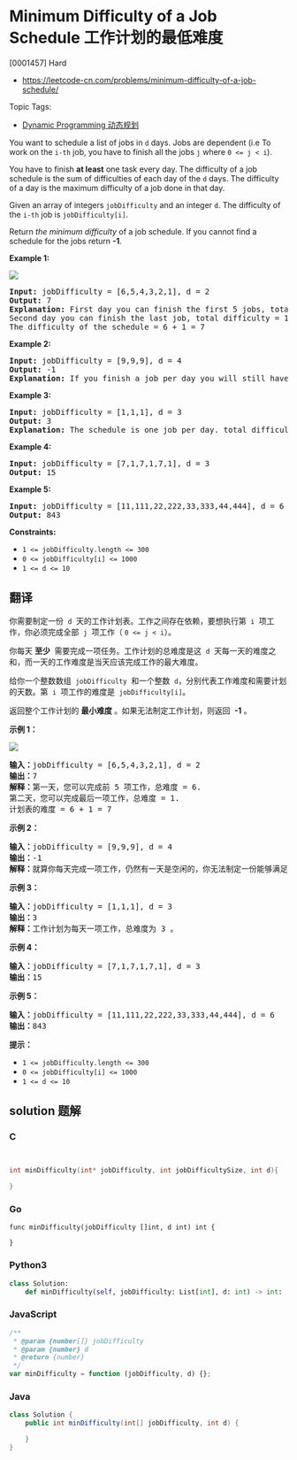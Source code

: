 # Minimum Difficulty of a Job Schedule 工作计划的最低难度

[0001457] Hard

- https://leetcode-cn.com/problems/minimum-difficulty-of-a-job-schedule/

Topic Tags:

- [Dynamic Programming 动态规划](https://leetcode-cn.com/tag/dynamic-programming/)

You want to schedule a list of jobs in `d` days. Jobs are dependent (i.e To work on the `i-th` job, you have to finish all the jobs `j` where `0 <= j < i`).

You have to finish **at least** one task every day. The difficulty of a job schedule is the sum of difficulties of each day of the `d` days. The difficulty of a day is the maximum difficulty of a job done in that day.

Given an array of integers `jobDifficulty` and an integer `d`. The difficulty of the `i-th` job is `jobDifficulty[i]`.

Return _the minimum difficulty_ of a job schedule. If you cannot find a schedule for the jobs return **\-1**.

**Example 1:**

![](https://assets.leetcode.com/uploads/2020/01/16/untitled.png)

<pre><strong>Input:</strong> jobDifficulty = [6,5,4,3,2,1], d = 2
<strong>Output:</strong> 7
<strong>Explanation:</strong> First day you can finish the first 5 jobs, total difficulty = 6.
Second day you can finish the last job, total difficulty = 1.
The difficulty of the schedule = 6 + 1 = 7 
</pre>

**Example 2:**

<pre><strong>Input:</strong> jobDifficulty = [9,9,9], d = 4
<strong>Output:</strong> -1
<strong>Explanation:</strong> If you finish a job per day you will still have a free day. you cannot find a schedule for the given jobs.
</pre>

**Example 3:**

<pre><strong>Input:</strong> jobDifficulty = [1,1,1], d = 3
<strong>Output:</strong> 3
<strong>Explanation:</strong> The schedule is one job per day. total difficulty will be 3.
</pre>

**Example 4:**

<pre><strong>Input:</strong> jobDifficulty = [7,1,7,1,7,1], d = 3
<strong>Output:</strong> 15
</pre>

**Example 5:**

<pre><strong>Input:</strong> jobDifficulty = [11,111,22,222,33,333,44,444], d = 6
<strong>Output:</strong> 843
</pre>

**Constraints:**

- `1 <= jobDifficulty.length <= 300`
- `0 <= jobDifficulty[i] <= 1000`
- `1 <= d <= 10`

## 翻译

你需要制定一份  `d`  天的工作计划表。工作之间存在依赖，要想执行第  `i`  项工作，你必须完成全部  `j`  项工作（ `0 <= j < i`）。

你每天 **至少**  需要完成一项任务。工作计划的总难度是这  `d`  天每一天的难度之和，而一天的工作难度是当天应该完成工作的最大难度。

给你一个整数数组  `jobDifficulty`  和一个整数  `d`，分别代表工作难度和需要计划的天数。第  `i`  项工作的难度是  `jobDifficulty[i]`。

返回整个工作计划的 **最小难度** 。如果无法制定工作计划，则返回  **\-1** 。

**示例 1：**

![](https://assets.leetcode-cn.com/aliyun-lc-upload/uploads/2020/01/26/untitled.png)

<pre><strong>输入：</strong>jobDifficulty = [6,5,4,3,2,1], d = 2
<strong>输出：</strong>7
<strong>解释：</strong>第一天，您可以完成前 5 项工作，总难度 = 6.
第二天，您可以完成最后一项工作，总难度 = 1.
计划表的难度 = 6 + 1 = 7 
</pre>

**示例 2：**

<pre><strong>输入：</strong>jobDifficulty = [9,9,9], d = 4
<strong>输出：</strong>-1
<strong>解释：</strong>就算你每天完成一项工作，仍然有一天是空闲的，你无法制定一份能够满足既定工作时间的计划表。
</pre>

**示例 3：**

<pre><strong>输入：</strong>jobDifficulty = [1,1,1], d = 3
<strong>输出：</strong>3
<strong>解释：</strong>工作计划为每天一项工作，总难度为 3 。
</pre>

**示例 4：**

<pre><strong>输入：</strong>jobDifficulty = [7,1,7,1,7,1], d = 3
<strong>输出：</strong>15
</pre>

**示例 5：**

<pre><strong>输入：</strong>jobDifficulty = [11,111,22,222,33,333,44,444], d = 6
<strong>输出：</strong>843
</pre>

**提示：**

- `1 <= jobDifficulty.length <= 300`
- `0 <= jobDifficulty[i] <= 1000`
- `1 <= d <= 10`

## solution 题解

### C

```c


int minDifficulty(int* jobDifficulty, int jobDifficultySize, int d){

}


```

### Go

```golang
func minDifficulty(jobDifficulty []int, d int) int {

}
```

### Python3

```python
class Solution:
    def minDifficulty(self, jobDifficulty: List[int], d: int) -> int:

```

### JavaScript

```javascript
/**
 * @param {number[]} jobDifficulty
 * @param {number} d
 * @return {number}
 */
var minDifficulty = function (jobDifficulty, d) {};
```

### Java

```java
class Solution {
    public int minDifficulty(int[] jobDifficulty, int d) {

    }
}
```
